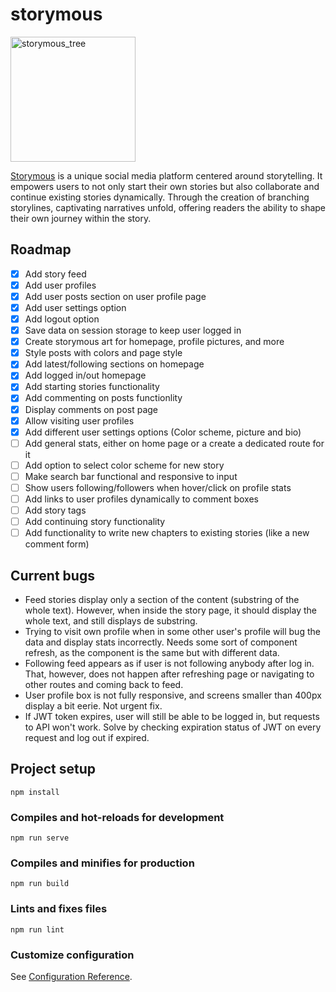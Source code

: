 
# storymous

<img src="https://github.com/aleixfortm/storymous/assets/95043218/0298a2af-3140-4de2-b4b3-1a0ee6262904" alt="storymous_tree" width="200" height="auto">


[Storymous](https://www.storymous.com) is a unique social media platform centered around storytelling. It empowers users to not only start their own stories but also collaborate and continue existing stories dynamically. Through the creation of branching storylines, captivating narratives unfold, offering readers the ability to shape their own journey within the story.

## Roadmap
- [x] Add story feed
- [x] Add user profiles
- [x] Add user posts section on user profile page
- [x] Add user settings option
- [x] Add logout option
- [x] Save data on session storage to keep user logged in
- [x] Create storymous art for homepage, profile pictures, and more
- [x] Style posts with colors and page style
- [x] Add latest/following sections on homepage
- [x] Add logged in/out homepage
- [x] Add starting stories functionality
- [x] Add commenting on posts functionlity
- [x] Display comments on post page
- [x] Allow visiting user profiles
- [x] Add different user settings options (Color scheme, picture and bio)
- [ ] Add general stats, either on home page or a create a dedicated route for it
- [ ] Add option to select color scheme for new story
- [ ] Make search bar functional and responsive to input
- [ ] Show users following/followers when hover/click on profile stats
- [ ] Add links to user profiles dynamically to comment boxes
- [ ] Add story tags
- [ ] Add continuing story functionality
- [ ] Add functionality to write new chapters to existing stories (like a new comment form)

## Current bugs
- Feed stories display only a section of the content (substring of the whole text). However, when inside the story page, it should display the whole text, and still displays de substring.
- Trying to visit own profile when in some other user's profile will bug the data and display stats incorrectly. Needs some sort of component refresh, as the component is the same but with different data.
- Following feed appears as if user is not following anybody after log in. That, however, does not happen after refreshing page or navigating to other routes and coming back to feed.
- User profile box is not fully responsive, and screens smaller than 400px display a bit eerie. Not urgent fix.
- If JWT token expires, user will still be able to be logged in, but requests to API won't work. Solve by checking expiration status of JWT on every request and log out if expired.

## Project setup
```
npm install
```

### Compiles and hot-reloads for development
```
npm run serve
```

### Compiles and minifies for production
```
npm run build
```

### Lints and fixes files
```
npm run lint
```

### Customize configuration
See [Configuration Reference](https://cli.vuejs.org/config/).

